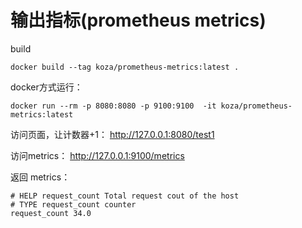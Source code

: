  # 输出指标(prometheus metrics)

build 
```
docker build --tag koza/prometheus-metrics:latest .
```
docker方式运行：
```
docker run --rm -p 8080:8080 -p 9100:9100  -it koza/prometheus-metrics:latest
```

访问页面，让计数器+1：
http://127.0.0.1:8080/test1


访问metrics：
http://127.0.0.1:9100/metrics

返回 metrics：
```
# HELP request_count Total request cout of the host
# TYPE request_count counter
request_count 34.0
```
